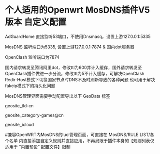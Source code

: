 # 个人适用的Openwrt MosDNS插件V5版本 自定义配置 

AdGuardHome 直接监听53端口，不使用Dnsmasq，设置上游127.0.0.1:5335

MosDNS 监听端口为5335, 设置上游127.0.0.1:7874 & 国内dot服务器

OpenClash 监听端口为7874

国内请求转发至腾讯阿里dot，修改ttl为600并计入缓存，国外请求转发至OpenClash插件做进一步分流，修改ttl为5不计入缓存，可解决OpenClash Redir-Host模式下切换国家节点时DNS不及时刷新导致的各种问题
也可用于解决fakeip模式下的持久化问题

MosDNS管理界面需要手动配置导出以下 GeoData 标签

geosite_tld-cn

geosite_category-games@cn

geosite_icloud


#兼容OpenWRT内MosDNS的luci管理页面，可直接在 MosDNS/RULE LIST/各个名单 内直接添加自定义规则并直接应用，不再局限于插件本身的【规则列表仅适用于 “内置预设” 配置文件】限制
